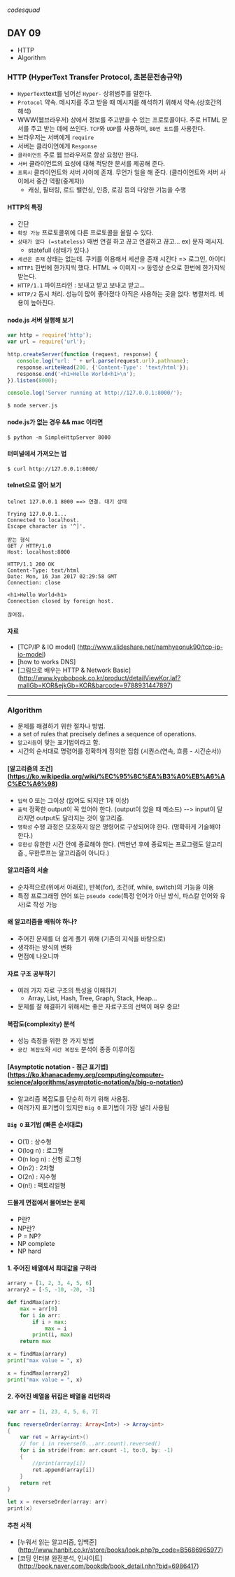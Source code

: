 ###### codesquad

## DAY 09
- HTTP
- Algorithm

### HTTP (HyperText Transfer Protocol, 초본문전송규약)
- `HyperText`text를 넘어선 `Hyper-` 상위범주를 말한다.
- `Protocol` 약속. 메시지를 주고 받을 때 메시지를 해석하기 위해서 약속.(상호간의 해석)
- WWW(웹브라우저) 상에서 정보를 주고받을 수 있는 프로토콜이다. 주로 HTML 문서를 주고 받는 데에 쓰인다. `TCP`와 `UDP`를 사용하며, `80번 포트`를 사용한다.
- 브라우저는 서버에게 `require`
- 서버는 클라이언에게 `Response`
- `클라이언트` 주로 웹 브라우저로 항상 요청만 한다.
- `서버` 클라이언트의 요성에 대해 적당한 문서를 제공해 준다.
- `프록시` 클라이언트와 서버 사이에 존재. 무언가 일을 해 준다. (클라이언트와 서버 사이에서 중간 역활(중계자))
	- 캐싱, 필터링, 로드 밸런싱, 인증, 로깅 등의 다양한 기능을 수행

#### HTTP의 특징
- 간단
- `확장 가능` 프로토콜위에 다른 프로토콜을 올릴 수 있다.
- `상태가 없다 (=stateless)` 매번 연결 하고 끊고 연결하고 끊고... ex) 문자 메시지.
	- statefull (상태가 있다.) <br>
- `세션은 존재` 상태는 없는데. 쿠키를 이용해서 세션을 존재 시킨다 => 로그인, 아이디
- `HTTP1`  한번에 한가지씩 했다. HTML -> 이미지 -> 동영상 순으로 한번에 한가지씩 받는다.
- `HTTP/1.1` 파이프라인 : 보내고 받고 보내고 받고...
- `HTTP/2`  동시 처리. 성능이 많이 좋아졌다 아직은 사용하는 곳을 없다. 병렬처리. 비용이 높아진다.

#### node.js 서버 실행해 보기

```javascript
var http = require('http');
var url = require('url');

http.createServer(function (request, response) {
   console.log("url: " + url.parse(request.url).pathname);
   response.writeHead(200, {'Content-Type': 'text/html'});
   response.end('<h1>Hello World<h1>\n');
}).listen(8000);

console.log('Server running at http://127.0.0.1:8000/');
```

```
$ node server.js
```

#### node.js가 없는 경우 && mac 이라면

```
$ python -m SimpleHttpServer 8000

```

#### 터미널에서 가져오는 법

```
$ curl http://127.0.0.1:8000/
```

#### telnet으로 열어 보기

```
telnet 127.0.0.1 8000 ==> 연결. 대기 상태

Trying 127.0.0.1...
Connected to localhost.
Escape character is '^]'.

받는 형식
GET / HTTP/1.0
Host: localhost:8000

HTTP/1.1 200 OK
Content-Type: text/html
Date: Mon, 16 Jan 2017 02:29:58 GMT
Connection: close

<h1>Hello World<h1>
Connection closed by foreign host.

끊어짐.
```
#### 자료
- [TCP/IP &amp; IO model] (http://www.slideshare.net/namhyeonuk90/tcp-ip-io-model)
- [how to works DNS]
- [그림으로 배우는 HTTP & Network Basic] (http://www.kyobobook.co.kr/product/detailViewKor.laf?mallGb=KOR&ejkGb=KOR&barcode=9788931447897)

---

### Algorithm
- 문제를 해결하기 위한 절차나 방법.
- a set of rules that precisely defines a sequence of operations.
- `알고리듬`이 맞는 표기법이라고 함.
- 시간의 순서대로 명령어를 정확하게 정의한 집합 (시퀀스(연속, 흐름 - 시간순서))

#### [알고리즘의 조건] (https://ko.wikipedia.org/wiki/%EC%95%8C%EA%B3%A0%EB%A6%AC%EC%A6%98)
- `입력` 0 또는 그이상 (없어도 되지만 1개 이상)
- `출력` 정확한 output이 꼭 있어야 한다. (output이 없을 때 메소드)
--> input이 달라지면 output도 달라지는 것이 알고리즘.
- `명확성` 수행 과정은 모호하지 않은 명령어로 구성되어야 한다. (명확하게 기술해야 한다.)
- `유한성` 유한한 시간 안에 종료해야 한다. (백만년 후에 종료되는 프로그램도 알고리즘., 무한루프는 알고리즘이 아니다.)

#### 알고리즘의 서술
- 순차적으로(위에서 아래로), 반복(for), 조건(if, while, switch)의 기능을 이용
- 특정 프로그래밍 언어 또는 `pseudo code`(특정 언어가 아닌 방식, 파스칼 언어와 유사)로 작성 가능

#### 왜 알고리즘을 배워야 하나?
- 주어진 문제를 더 쉽게 풀기 위해 (기존의 지식을 바탕으로)
- 생각하는 방식의 변화
- 면접에 나오니까

#### 자료 구조 공부하기
- 여러 가지 자료 구조의 특성을 이해하기
	- Array, List, Hash, Tree, Graph, Stack, Heap... <br>
- 문제를 잘 해결하기 위해서는 좋은 자료구조의 선택이 매우 중요!

#### 복잡도(complexity) 분석
- 성능 측정을 위한 한 가지 방법
- `공간 복잡도`와 `시간 복잡도` 분석이 종종 이루어짐

#### [Asymptotic notation - 점근 표기법] (https://ko.khanacademy.org/computing/computer-science/algorithms/asymptotic-notation/a/big-o-notation)
- 알고리즘 복잡도를 단순히 하기 위해 사용됨.
- 여러가지 표기법이 있지만 `Big O` 표기법이 가장 널리 사용됨

#### `Big O` 표기법 (빠른 순서대로)
- O(1) : 상수형
- O(log n) : 로그형
- O(n log n) : 선형 로그형
- O(n2) : 2차형
- O(2n) : 지수형
- O(n!) : 팩토리얼형

#### 드물게 면접에서 물어보는 문제
- P란?
- NP란?
- P = NP?
- NP complete
- NP hard

#### 1. 주어진 배열에서 최대값을 구하라

``` python
arrary = [1, 2, 3, 4, 5, 6]
arrary2 = [-5, -10, -20, -3]

def findMax(arr):
	max = arr[0]
	for i in arr:
		if i > max:
			max = i
		print(i, max)
	return max

x = findMax(arrary)
print("max value = ", x)

x = findMax(arrary2)
print("max value = ", x)
```

#### 2. 주어진 배열을 뒤집은 배열을 리턴하라

```swift
var arr = [1, 23, 4, 5, 6, 7]

func reverseOrder(array: Array<Int>) -> Array<int>
{
	var ret = Array<int>()
	// for i in reverse(0...arr.count).reversed()
	for i in stride(from: arr.count -1, to:0, by: -1)
	{
		//print(array[i])
		ret.append(array[i])
	}
	return ret
}

let x = reverseOrder(array: arr)
print(x)

```

#### 추천 서적
- [누워서 읽는 알고리즘, 임백준] (http://www.hanbit.co.kr/store/books/look.php?p_code=B5686965977)
- [코딩 인터뷰 완전분석, 인사이트] (http://book.naver.com/bookdb/book_detail.nhn?bid=6986417)
